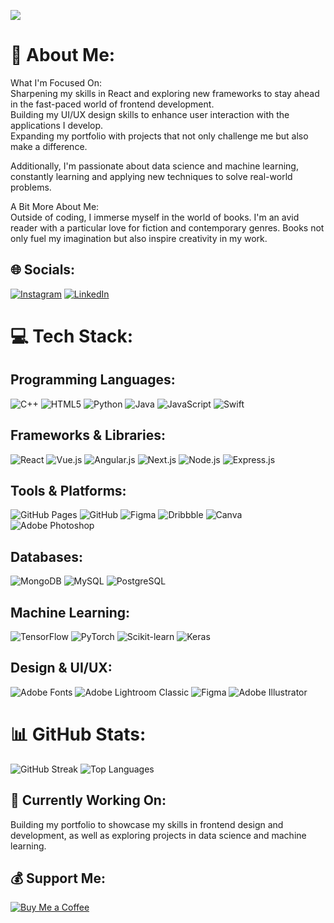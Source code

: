 [![](https://visitcount.itsvg.in/api?id=kairavipandya&icon=0&color=8)](https://visitcount.itsvg.in)

# 💫 About Me:
What I'm Focused On:  
Sharpening my skills in React and exploring new frameworks to stay ahead in the fast-paced world of frontend development.  
Building my UI/UX design skills to enhance user interaction with the applications I develop.  
Expanding my portfolio with projects that not only challenge me but also make a difference.  

Additionally, I'm passionate about data science and machine learning, constantly learning and applying new techniques to solve real-world problems.

A Bit More About Me:  
Outside of coding, I immerse myself in the world of books. I'm an avid reader with a particular love for fiction and contemporary genres. Books not only fuel my imagination but also inspire creativity in my work.

## 🌐 Socials:
[![Instagram](https://img.shields.io/badge/Instagram-%23E4405F.svg?style=for-the-badge&logo=Instagram&logoColor=white)](https://instagram.com/kairavipandya)
[![LinkedIn](https://img.shields.io/badge/LinkedIn-%230077B5.svg?style=for-the-badge&logo=linkedin&logoColor=white)](https://linkedin.com/in/kairavi-p)

# 💻 Tech Stack:
## Programming Languages:
![C++](https://img.shields.io/badge/C++-00599C.svg?style=for-the-badge&logo=c%2B%2B&logoColor=white&color=d1a481)
![HTML5](https://img.shields.io/badge/HTML5-E34F26.svg?style=for-the-badge&logo=html5&logoColor=white&color=d1a481)
![Python](https://img.shields.io/badge/Python-3670A0?style=for-the-badge&logo=python&logoColor=ffdd54&color=d1a481)
![Java](https://img.shields.io/badge/Java-ED8B00.svg?style=for-the-badge&logo=java&logoColor=white&color=d1a481)
![JavaScript](https://img.shields.io/badge/JavaScript-323330.svg?style=for-the-badge&logo=javascript&logoColor=F7DF1E&color=d1a481)
![Swift](https://img.shields.io/badge/Swift-F54A2A?style=for-the-badge&logo=swift&logoColor=white&color=d1a481)

## Frameworks & Libraries:
![React](https://img.shields.io/badge/React-20232A.svg?style=for-the-badge&logo=react&logoColor=61DAFB&color=fab4a4)
![Vue.js](https://img.shields.io/badge/Vue.js-35495E.svg?style=for-the-badge&logo=vuedotjs&logoColor=4FC08D&color=fab4a4)
![Angular.js](https://img.shields.io/badge/Angular.js-E23237.svg?style=for-the-badge&logo=angularjs&logoColor=white&color=fab4a4)
![Next.js](https://img.shields.io/badge/Next.js-000000.svg?style=for-the-badge&logo=next.js&logoColor=white&color=fab4a4)
![Node.js](https://img.shields.io/badge/Node.js-6DA55F.svg?style=for-the-badge&logo=node.js&logoColor=white&color=fab4a4)
![Express.js](https://img.shields.io/badge/Express.js-404D59.svg?style=for-the-badge&logo=express&logoColor=61DAFB&color=fab4a4)

## Tools & Platforms:
![GitHub Pages](https://img.shields.io/badge/GitHub%20Pages-121013.svg?style=for-the-badge&logo=github&logoColor=white&color=d3d596)
![GitHub](https://img.shields.io/badge/GitHub-181717.svg?style=for-the-badge&logo=github&logoColor=white&color=d3d596)
![Figma](https://img.shields.io/badge/Figma-F24E1E.svg?style=for-the-badge&logo=figma&logoColor=white&color=d3d596)
![Dribbble](https://img.shields.io/badge/Dribbble-EA4C89.svg?style=for-the-badge&logo=dribbble&logoColor=white&color=d3d596)
![Canva](https://img.shields.io/badge/Canva-00C4CC.svg?style=for-the-badge&logo=Canva&logoColor=white&color=d3d596)
![Adobe Photoshop](https://img.shields.io/badge/Adobe%20Photoshop-31A8FF.svg?style=for-the-badge&logo=adobe%20photoshop&logoColor=white&color=d3d596)

## Databases:
![MongoDB](https://img.shields.io/badge/MongoDB-4EA94B.svg?style=for-the-badge&logo=mongodb&logoColor=white&color=efe4dc)
![MySQL](https://img.shields.io/badge/MySQL-00000F.svg?style=for-the-badge&logo=mysql&logoColor=white&color=efe4dc)
![PostgreSQL](https://img.shields.io/badge/PostgreSQL-316192.svg?style=for-the-badge&logo=postgresql&logoColor=white&color=efe4dc)

## Machine Learning:
![TensorFlow](https://img.shields.io/badge/TensorFlow-FF6F00.svg?style=for-the-badge&logo=TensorFlow&logoColor=white&color=86c232)
![PyTorch](https://img.shields.io/badge/PyTorch-EE4C2C.svg?style=for-the-badge&logo=PyTorch&logoColor=white&color=86c232)
![Scikit-learn](https://img.shields.io/badge/Scikit%20learn-F7931E.svg?style=for-the-badge&logo=scikit-learn&logoColor=white&color=86c232)
![Keras](https://img.shields.io/badge/Keras-D00000.svg?style=for-the-badge&logo=Keras&logoColor=white&color=86c232)


## Design & UI/UX:
![Adobe Fonts](https://img.shields.io/badge/Adobe%20Fonts-000B1D.svg?style=for-the-badge&logo=Adobe%20Fonts&logoColor=white&color=cb7287)
![Adobe Lightroom Classic](https://img.shields.io/badge/Adobe%20Lightroom%20Classic-31A8FF.svg?style=for-the-badge&logo=Adobe%20Lightroom%20Classic&logoColor=white&color=cb7287)
![Figma](https://img.shields.io/badge/Figma-F24E1E.svg?style=for-the-badge&logo=figma&logoColor=white&color=cb7287)
![Adobe Illustrator](https://img.shields.io/badge/Adobe%20Illustrator-FF9A00.svg?style=for-the-badge&logo=adobe%20illustrator&logoColor=white&color=cb7287)



# 📊 GitHub Stats:
![GitHub Streak](https://github-readme-streak-stats.herokuapp.com/?user=kairavipandya&theme=material-palenight&hide_border=false)
![Top Languages](https://github-readme-stats.vercel.app/api/top-langs/?username=kairavipandya&theme=material-palenight&hide_border=false&layout=compact)

## 💼 Currently Working On:
Building my portfolio to showcase my skills in frontend design and development, as well as exploring projects in data science and machine learning.

## 💰 Support Me:
[![Buy Me a Coffee](https://img.shields.io/badge/Buy%20Me%20a%20Coffee-ffdd00?style=for-the-badge&logo=buy-me-a-coffee&logoColor=black)](https://buymeacoffee.com/kairavipandya)

<!-- Proudly created with GPRM ( https://gprm.itsvg.in ) -->
